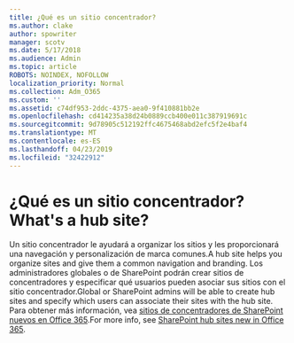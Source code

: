 ```yaml
---
title: ¿Qué es un sitio concentrador?
ms.author: clake
author: spowriter
manager: scotv
ms.date: 5/17/2018
ms.audience: Admin
ms.topic: article
ROBOTS: NOINDEX, NOFOLLOW
localization_priority: Normal
ms.collection: Adm_O365
ms.custom: ''
ms.assetid: c74df953-2ddc-4375-aea0-9f410881bb2e
ms.openlocfilehash: cd414235a38d24b0889ccb400e011c387919691c
ms.sourcegitcommit: 9d78905c512192ffc4675468abd2efc5f2e4baf4
ms.translationtype: MT
ms.contentlocale: es-ES
ms.lasthandoff: 04/23/2019
ms.locfileid: "32422912"
---
```

# <a name="whats-a-hub-site"></a><span data-ttu-id="62dfa-102">¿Qué es un sitio concentrador?</span><span class="sxs-lookup"><span data-stu-id="62dfa-102">What's a hub site?</span></span>

<span data-ttu-id="62dfa-103">Un sitio concentrador le ayudará a organizar los sitios y les proporcionará una navegación y personalización de marca comunes.</span><span class="sxs-lookup"><span data-stu-id="62dfa-103">A hub site helps you organize sites and give them a common navigation and branding.</span></span> <span data-ttu-id="62dfa-104">Los administradores globales o de SharePoint podrán crear sitios de concentradores y especificar qué usuarios pueden asociar sus sitios con el sitio concentrador.</span><span class="sxs-lookup"><span data-stu-id="62dfa-104">Global or SharePoint admins will be able to create hub sites and specify which users can associate their sites with the hub site.</span></span> <span data-ttu-id="62dfa-105">Para obtener más información, vea [sitios de concentradores de SharePoint nuevos en Office 365](https://go.microsoft.com/fwlink/?linkid=869388).</span><span class="sxs-lookup"><span data-stu-id="62dfa-105">For more info, see [SharePoint hub sites new in Office 365](https://go.microsoft.com/fwlink/?linkid=869388).</span></span>
  


